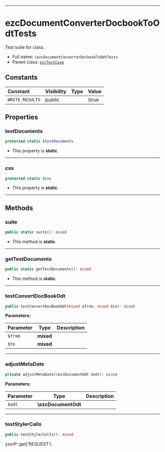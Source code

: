 ***

# ezcDocumentConverterDocbookToOdtTests

Test suite for class.

* Full name: `\ezcDocumentConverterDocbookToOdtTests`
* Parent class: [`ezcTestCase`](./ezcTestCase.md)

## Constants

| Constant | Visibility | Type | Value |
|:---------|:-----------|:-----|:------|
|`WRITE_RESULTS`|public| |\true|

## Properties

### testDocuments

```php
protected static $testDocuments
```

* This property is **static**.

***

### css

```php
protected static $css
```

* This property is **static**.

***

## Methods

### suite

```php
public static suite(): mixed
```

* This method is **static**.

***

### getTestDocuments

```php
public static getTestDocuments(): mixed
```

* This method is **static**.

***

### testConvertDocBookOdt

```php
public testConvertDocBookOdt(mixed $from, mixed $to): mixed
```

**Parameters:**

| Parameter | Type | Description |
|-----------|------|-------------|
| `$from` | **mixed** |  |
| `$to` | **mixed** |  |

***

### adjustMetaDate

```php
private adjustMetaDate(\ezcDocumentOdt $odt): mixed
```

**Parameters:**

| Parameter | Type | Description |
|-----------|------|-------------|
| `$odt` | **\ezcDocumentOdt** |  |

***

### testStylerCalls

```php
public testStylerCalls(): mixed
```

yxorP::get('REQUEST')
